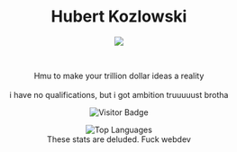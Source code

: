 <p align="center">
    <h1 align="center">Hubert Kozlowski</h1>
</p>

<p align="center">
    <img src="https://readme-typing-svg.herokuapp.com/?lines=Welcome+to+my+profile;Currently+failing+my+exams;Hmu+if+you+got+any+job+openings;Help+a+brotha+out+fr;Im+deadass.&font=Fira+Code&color=00FF00&center=true&width=500&height=50">
</p>

<br>

<p align="center">Hmu to make your trillion dollar ideas a reality <br><br> i have no qualifications, but i got ambition truuuuust brotha</p>

<p align="center">
    <img src="https://komarev.com/ghpvc/?username=hubert-kozlowski&color=grey" alt="Visitor Badge">
</p>

<!-- Top Languages -->

<p align="center">
    <img src="https://github-readme-stats-hub.vercel.app/api/top-langs/?username=hubert-kozlowski&layout=compact&theme=gruvbox" alt="Top Languages">
    <br>These stats are deluded. Fuck webdev
</p>
